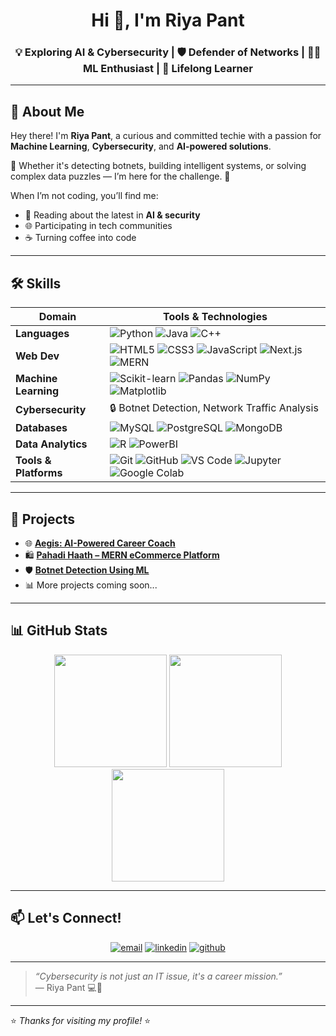 <h1 align="center">Hi 👋, I'm Riya Pant</h1>

<h3 align="center">💡 Exploring AI & Cybersecurity | 🛡️ Defender of Networks | 👩‍💻 ML Enthusiast | 🚀 Lifelong Learner</h3>

---

## 🧭 About Me  

Hey there! I'm **Riya Pant**, a curious and committed techie with a passion for **Machine Learning**, **Cybersecurity**, and **AI-powered solutions**.  

🔎 Whether it's detecting botnets, building intelligent systems, or solving complex data puzzles — I’m here for the challenge. 🙌  

When I’m not coding, you’ll find me:  
- 📖 Reading about the latest in **AI & security**  
- 🌐 Participating in tech communities  
- ☕ Turning coffee into code  

---

## 🛠️ Skills  

| Domain | Tools & Technologies |
|--------|-----------------------|
| **Languages** | ![Python](https://img.shields.io/badge/Python-3776AB?style=flat&logo=python&logoColor=white) ![Java](https://img.shields.io/badge/Java-007396?style=flat&logo=java&logoColor=white) ![C++](https://img.shields.io/badge/C++-00599C?style=flat&logo=cplusplus&logoColor=white) |
| **Web Dev** | ![HTML5](https://img.shields.io/badge/HTML5-E34F26?style=flat&logo=html5&logoColor=white) ![CSS3](https://img.shields.io/badge/CSS3-1572B6?style=flat&logo=css3&logoColor=white) ![JavaScript](https://img.shields.io/badge/JavaScript-F7DF1E?style=flat&logo=javascript&logoColor=black) ![Next.js](https://img.shields.io/badge/Next.js-000000?style=flat&logo=nextdotjs&logoColor=white) ![MERN](https://img.shields.io/badge/MERN-3C873A?style=flat&logo=mongodb&logoColor=white) |
| **Machine Learning** | ![Scikit-learn](https://img.shields.io/badge/Scikit--learn-F7931E?style=flat&logo=scikit-learn&logoColor=white) ![Pandas](https://img.shields.io/badge/Pandas-150458?style=flat&logo=pandas&logoColor=white) ![NumPy](https://img.shields.io/badge/NumPy-013243?style=flat&logo=numpy&logoColor=white) ![Matplotlib](https://img.shields.io/badge/Matplotlib-ffffff?style=flat&logo=plotly&logoColor=blue) |
| **Cybersecurity** | 🔒 Botnet Detection, Network Traffic Analysis |
| **Databases** | ![MySQL](https://img.shields.io/badge/MySQL-005C84?style=flat&logo=mysql&logoColor=white) ![PostgreSQL](https://img.shields.io/badge/PostgreSQL-316192?style=flat&logo=postgresql&logoColor=white) ![MongoDB](https://img.shields.io/badge/MongoDB-4ea94b?style=flat&logo=mongodb&logoColor=white) |
| **Data Analytics** | ![R](https://img.shields.io/badge/R-276DC3?style=flat&logo=r&logoColor=white) ![PowerBI](https://img.shields.io/badge/Power%20BI-F2C811?style=flat&logo=powerbi&logoColor=black) |
| **Tools & Platforms** | ![Git](https://img.shields.io/badge/Git-F05032?style=flat&logo=git&logoColor=white) ![GitHub](https://img.shields.io/badge/GitHub-181717?style=flat&logo=github&logoColor=white) ![VS Code](https://img.shields.io/badge/VS%20Code-0078d7?style=flat&logo=visual-studio-code&logoColor=white) ![Jupyter](https://img.shields.io/badge/Jupyter-F37626?style=flat&logo=jupyter&logoColor=white) ![Google Colab](https://img.shields.io/badge/Colab-F9AB00?style=flat&logo=googlecolab&logoColor=white) |

---

## 🚀 Projects  

- 🌐 [**Aegis: AI-Powered Career Coach**](https://github.com/riyapant-source/AEGIS)  
- 🛍️ [**Pahadi Haath – MERN eCommerce Platform**](https://github.com/riyapant-source/PAHADI-HAAT)  
- 🛡️ [**Botnet Detection Using ML**](https://github.com/riyapant-source/BOTNET-DETECTION)  
- 📊 More projects coming soon...  

---

## 📊 GitHub Stats  

<div align="center">

<img src="https://github-readme-stats.vercel.app/api?username=riyapant-source&show_icons=true&theme=dark" height="180em"/>
<img src="https://github-readme-stats.vercel.app/api/top-langs/?username=riyapant-source&layout=compact&theme=dark" height="180em"/>
<img src="https://github-readme-streak-stats.herokuapp.com/?user=riyapant-source&theme=dark" height="180em"/>

</div>

---

## 📫 Let's Connect!  

<p align="center">
<a href="mailto:riyapant012@gmail.com"><img src="https://img.shields.io/badge/Email-D14836?style=flat&logo=gmail&logoColor=white" alt="email"/></a>
<a href="https://www.linkedin.com/in/riyapant-profile"><img src="https://img.shields.io/badge/LinkedIn-0A66C2?style=flat&logo=linkedin&logoColor=white" alt="linkedin"/></a>
<a href="https://github.com/riyapant-source"><img src="https://img.shields.io/badge/GitHub-181717?style=flat&logo=github&logoColor=white" alt="github"/></a>
</p>

---

> _“Cybersecurity is not just an IT issue, it's a career mission.”_  
— Riya Pant 💻🧠  

---

⭐ _Thanks for visiting my profile!_ ⭐
